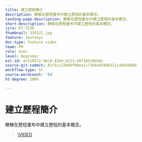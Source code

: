 ```yaml
---
title: 建立歷程簡介
description: 瞭解在歷程畫布中建立歷程的基本概念。
landing-page-description: 瞭解在歷程畫布中建立歷程的基本概念。
short-description: 瞭解在歷程畫布中建立歷程的基本概念。
jira: KT-7530
thumbnail: 334522.jpg
feature: Journeys
doc-type: feature video
team: PM
role: User
level: Beginner
exl-id: dc510572-96c8-42bd-b213-e8738510bb0c
source-git-commit: 81f5cc22d46f89ee1c7164a92988311ca6036b8b
workflow-type: ht
source-wordcount: '54'
ht-degree: 100%

---
```


# 建立歷程簡介

瞭解在歷程畫布中建立歷程的基本概念。

>[!VIDEO](https://video.tv.adobe.com/v/334522?quality=12&learn=on)
